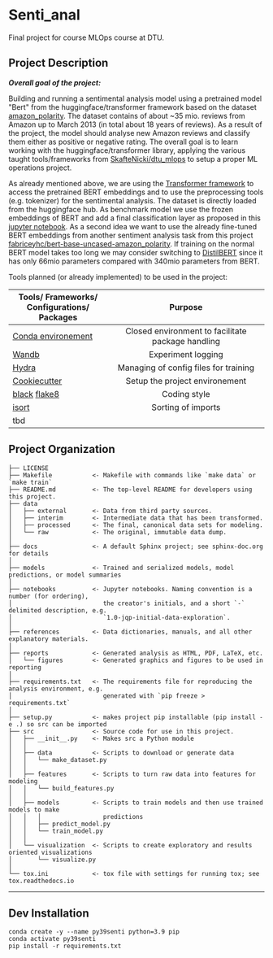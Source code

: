 Senti_anal
==============================

Final project for course MLOps course at DTU. 

Project Description
------------

**_Overall goal of the project:_**

Building and running a sentimental analysis model using a pretrained model "Bert" from the huggingface/transformer 
framework based on the dataset [amazon_polarity](https://huggingface.co/datasets/amazon_polarity).
The dataset contains of about ~35 mio. reviews from Amazon up to March 2013 (in total about 18 years of reviews). 
As a result of the project, the model should analyse new Amazon reviews and classify them either as positive or 
negative rating. 
The overall goal is to learn working with the huggingface/transformer library, applying the various taught 
tools/frameworks from [SkafteNicki/dtu_mlops](https://github.com/SkafteNicki/dtu_mlops) 
to setup a proper ML operations project. 

As already mentioned above, we are using the [Transformer framework](https://github.com/huggingface/transformers) 
to access the pretrained BERT embeddings and to use the preprocessing tools (e.g. tokenizer) for the sentimental analysis. 
The dataset is  directly loaded from the huggingface hub. 
As benchmark model we use the frozen embeddings of BERT and add a final classification layer as proposed in this 
[jupyter notebook](https://github.com/Nitesh0406/-Fine-Tuning-BERT-base-for-Sentiment-Analysis./blob/main/BERT_Sentiment.ipynb).
As a second idea we want to use the already fine-tuned BERT embeddings from another sentiment analysis task from this 
project [fabriceyhc/bert-base-uncased-amazon_polarity](https://huggingface.co/fabriceyhc/bert-base-uncased-amazon_polarity/tree/main).
If training on the normal BERT model takes too long we may consider switching to 
[DistilBERT](https://medium.com/huggingface/distilbert-8cf3380435b5) since it has only 66mio 
parameters compared with 340mio parameters from BERT.

Tools planned (or already implemented) to be used in the project:

| Tools/ Frameworks/<br/>Configurations/ Packages                                                                                     |                      Purpose                      |
|---------------------------------------------------------------------------------------                                              |:-------------------------------------------------:|
| [Conda environement](https://docs.conda.io/en/latest/)                                                                              | Closed environment to facilitate package handling |
| [Wandb](https://wandb.ai/site)                                                                                                      |                Experiment logging                 |
| [Hydra](https://hydra.cc/docs/intro/)                                                                                               |       Managing of config files for training       | 
| [Cookiecutter](https://github.com/cookiecutter/cookiecutter)                                                                        |          Setup the project environement           |
| [black](https://github.com/psf/black/commit/61fe8418cc868723759fb08d76adab1542bb7630) [flake8](https://flake8.pycqa.org/en/latest/) |                   Coding style                    |
| [isort](https://github.com/PyCQA/isort)                                                                                             |                Sorting of imports           |
|tbd |                                                   |






Project Organization
------------

    ├── LICENSE
    ├── Makefile           <- Makefile with commands like `make data` or `make train`
    ├── README.md          <- The top-level README for developers using this project.
    ├── data
    │   ├── external       <- Data from third party sources.
    │   ├── interim        <- Intermediate data that has been transformed.
    │   ├── processed      <- The final, canonical data sets for modeling.
    │   └── raw            <- The original, immutable data dump.
    │
    ├── docs               <- A default Sphinx project; see sphinx-doc.org for details
    │
    ├── models             <- Trained and serialized models, model predictions, or model summaries
    │
    ├── notebooks          <- Jupyter notebooks. Naming convention is a number (for ordering),
    │                         the creator's initials, and a short `-` delimited description, e.g.
    │                         `1.0-jqp-initial-data-exploration`.
    │
    ├── references         <- Data dictionaries, manuals, and all other explanatory materials.
    │
    ├── reports            <- Generated analysis as HTML, PDF, LaTeX, etc.
    │   └── figures        <- Generated graphics and figures to be used in reporting
    │
    ├── requirements.txt   <- The requirements file for reproducing the analysis environment, e.g.
    │                         generated with `pip freeze > requirements.txt`
    │
    ├── setup.py           <- makes project pip installable (pip install -e .) so src can be imported
    ├── src                <- Source code for use in this project.
    │   ├── __init__.py    <- Makes src a Python module
    │   │
    │   ├── data           <- Scripts to download or generate data
    │   │   └── make_dataset.py
    │   │
    │   ├── features       <- Scripts to turn raw data into features for modeling
    │   │   └── build_features.py
    │   │
    │   ├── models         <- Scripts to train models and then use trained models to make
    │   │   │                 predictions
    │   │   ├── predict_model.py
    │   │   └── train_model.py
    │   │
    │   └── visualization  <- Scripts to create exploratory and results oriented visualizations
    │       └── visualize.py
    │
    └── tox.ini            <- tox file with settings for running tox; see tox.readthedocs.io


--------
## Dev Installation

```
conda create -y --name py39senti python=3.9 pip
conda activate py39senti
pip install -r requirements.txt
```
